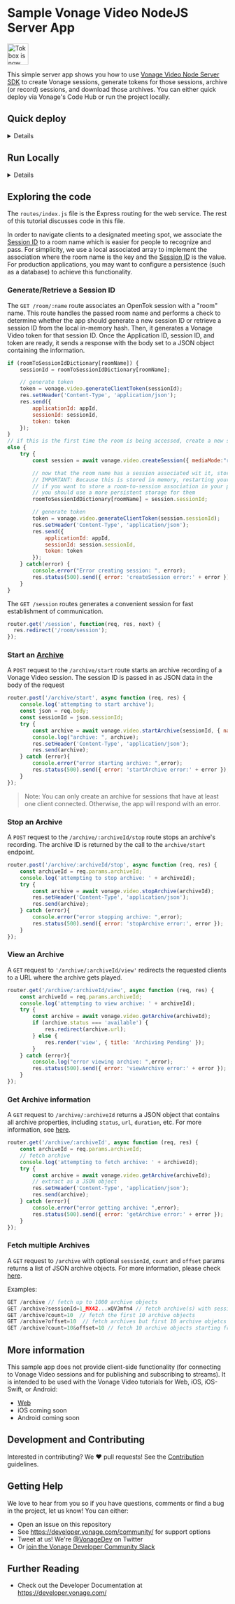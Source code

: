 # Sample Vonage Video NodeJS Server App

<img src="https://assets.tokbox.com/img/vonage/Vonage_VideoAPI_black.svg" height="48px" alt="Tokbox is now known as Vonage" />

This simple server app shows you how to use [Vonage Video Node Server SDK](https://developer.vonage.com/video/server-sdks/node) to create Vonage sessions, generate tokens for those sessions, archive (or record) sessions, and download those archives. You can either quick deploy via Vonage's Code Hub or run the project locally.

## Quick deploy

<details>

### Vonage Code Hub

While this code can be run locally or on your own server, this code is also available as a project on Vonage's [Code Hub](https://developer.vonage.com/en/cloud-runtime/1dc909c1-e04c-4cab-92d8-8866fa97a953_vonage-video-learning-server-node-js). From there you can deploy directly to your Vonage account with almost all of the settings pre-configured for you, including a publically accessible web address you can use with front-end projects.

You can either deploy the code as-is by clicking on "Deploy Code", or if you would like to make edits to the source code you can click "Get Code" to be dropped into an editor. You can then customize the sample application and deploy to Code Hub.

If you choose "Get Code" once the workspace opens you can start debugging the project by running this command in the "Terminal":

```
vcr debug
```

The terminal will give you a debug URL which you can use while you are interating over your code. Once you are ready to deploy, run this command:

```
vcr deploy
```

View the [deploying guide](https://developer.vonage.com/vcr/guides/deploying) to learn more about deploying on Vonage Cloud Runtime with powers Code Hub.

</details>

## Run Locally 

<details>

- [Node.js](https://nodejs.org/)

## Installing & Running on localhost

  1. Clone the app by running the command

		  git clone git@github.com:Vonage-Community/sample-video-node-learning_server.git

  2. `cd` to the root directory.
  3. Run `npm install` command to fetch and install all npm dependencies.
  4. Next, rename the `.envcopy` file located at the root directory to `.env`, and enter in your Vonage App ID and Private Key as indicated:

      ```
        # enter your Vonage Application ID after the '=' sign below
        API_APPLICATION_ID=your_application_id
        
        # enter your Vonage Private Key as a string or path to the file after the '=' sign below
        PRIVATE_KEY=your_private_key
        
        # OR enter your Vonage Private Key as a base64-encoded value ( Linux: cat private.key | base64 -w 0 Mac: cat private.key | base64 -b 0 ) after the '=' sign below
        PRIVATE_KEY64=your_private_key64

        # If using the SIP integration, enter in your Vonage API Key
        VCR_API_ACCOUNT_ID=your_vonage_account_key

        # If using the SIP integration, enter in your Vonage API Secret
        VCR_API_ACCOUNT_SECRET=your_vonage_account_secret

        # If using the SIP integration, enter a phone number linked to the Application ID above
        CONFERENCE_NUMBER=number_linked_to_API_APPLICATION_ID
      ```
    
  4. Run `npm start` to start the app.
  5. Visit the URL <http://localhost:3000/session> in your browser. You should see a JSON response containing the Vonage Application ID, session Id, and token.

  </details>

## Exploring the code 

The `routes/index.js` file is the Express routing for the web service. The rest of this tutorial
discusses code in this file.

In order to navigate clients to a designated meeting spot, we associate the [Session ID](https://developer.vonage.com/video/overview#sessions) to a room name which is easier for people to recognize and pass. For simplicity, we use a local associated array to implement the association where the room name is the key and the [Session ID](https://developer.vonage.com/video/overview#sessions) is the value. For production applications, you may want to configure a persistence (such as a database) to achieve this functionality.

### Generate/Retrieve a Session ID

The `GET /room/:name` route associates an OpenTok session with a "room" name. This route handles the passed room name and performs a check to determine whether the app should generate a new session ID or retrieve a session ID from the local in-memory hash. Then, it generates a Vonage Video token for that session ID. Once the Application ID, session ID, and token are ready, it sends a response with the body set to a JSON object containing the information.

```javascript
if (roomToSessionIdDictionary[roomName]) {
    sessionId = roomToSessionIdDictionary[roomName];

    // generate token
    token = vonage.video.generateClientToken(sessionId);
    res.setHeader('Content-Type', 'application/json');
    res.send({
        applicationId: appId,
        sessionId: sessionId,
        token: token
    });
}
// if this is the first time the room is being accessed, create a new session ID
else {
    try {
        const session = await vonage.video.createSession({ mediaMode:"routed" });

        // now that the room name has a session associated wit it, store it in memory
        // IMPORTANT: Because this is stored in memory, restarting your server will reset these values
        // if you want to store a room-to-session association in your production application
        // you should use a more persistent storage for them
        roomToSessionIdDictionary[roomName] = session.sessionId;

        // generate token
        token = vonage.video.generateClientToken(session.sessionId);
        res.setHeader('Content-Type', 'application/json');
        res.send({
            applicationId: appId,
            sessionId: session.sessionId,
            token: token
        });
    } catch(error) {
        console.error("Error creating session: ", error);
        res.status(500).send({ error: 'createSession error:' + error });
    }
}
```

The `GET /session` routes generates a convenient session for fast establishment of communication.

```javascript
router.get('/session', function(req, res, next) { 
  res.redirect('/room/session'); 
}); 
```

### Start an [Archive](https://developer.vonage.com/video/guides/archiving/overview)

A `POST` request to the `/archive/start` route starts an archive recording of a Vonage Video session.
The session ID is passed in as JSON data in the body of the request

```javascript
router.post('/archive/start', async function (req, res) {
    console.log('attempting to start archive');
    const json = req.body;
    const sessionId = json.sessionId;
    try {
        const archive = await vonage.video.startArchive(sessionId, { name: findRoomFromSessionId(sessionId) });
        console.log("archive: ", archive);
        res.setHeader('Content-Type', 'application/json');
        res.send(archive);
    } catch (error){
        console.error("error starting archive: ",error);
        res.status(500).send({ error: 'startArchive error:' + error });
    }
});
```

> Note: You can only create an archive for sessions that have at least one client connected. Otherwise,
the app will respond with an error.

### Stop an Archive

A `POST` request to the `/archive/:archiveId/stop` route stops an archive's recording.
The archive ID is returned by the call to the `archive/start` endpoint.

```javascript
router.post('/archive/:archiveId/stop', async function (req, res) {
    const archiveId = req.params.archiveId;
    console.log('attempting to stop archive: ' + archiveId);
    try {
        const archive = await vonage.video.stopArchive(archiveId);
        res.setHeader('Content-Type', 'application/json');
        res.send(archive);
    } catch (error){
        console.error("error stopping archive: ",error);
        res.status(500).send({ error: 'stopArchive error:', error });
    }
});
```

### View an Archive

A `GET` request to `'/archive/:archiveId/view'` redirects the requested clients to
a URL where the archive gets played.

```javascript
router.get('/archive/:archiveId/view', async function (req, res) {
    const archiveId = req.params.archiveId;
    console.log('attempting to view archive: ' + archiveId);
    try {
        const archive = await vonage.video.getArchive(archiveId);
        if (archive.status === 'available') {
            res.redirect(archive.url);
        } else {
            res.render('view', { title: 'Archiving Pending' });
        }
    } catch (error){
        console.log("error viewing archive: ",error);
        res.status(500).send({ error: 'viewArchive error:' + error });
    }
});
``` 

### Get Archive information

A `GET` request to `/archive/:archiveId` returns a JSON object that contains all archive properties, including `status`, `url`, `duration`, etc. For more information, see [here](https://developer.vonage.com/video/guides/archiving/overview).

```javascript
router.get('/archive/:archiveId', async function (req, res) {
    const archiveId = req.params.archiveId;
    // fetch archive
    console.log('attempting to fetch archive: ' + archiveId);
    try {
        const archive = await vonage.video.getArchive(archiveId);
        // extract as a JSON object
        res.setHeader('Content-Type', 'application/json');
        res.send(archive);
    } catch (error){
        console.error("error getting archive: ",error);
        res.status(500).send({ error: 'getArchive error:' + error });
    }
});
```

### Fetch multiple Archives

A `GET` request to `/archive` with optional `sessionId`, `count` and `offset` params returns a list of JSON archive objects. For more information, please check [here](https://developer.vonage.com/video/guides/archiving/overview).

Examples:
```javascript
GET /archive // fetch up to 1000 archive objects
GET /archive?sessionId=1_MX42...xQVJmfn4 // fetch archive(s) with session ID
GET /archive?count=10  // fetch the first 10 archive objects
GET /archive?offset=10  // fetch archives but first 10 archive objetcs
GET /archive?count=10&offset=10 // fetch 10 archive objects starting from 11th
```

## More information

This sample app does not provide client-side functionality
(for connecting to Vonage Video sessions and for publishing and subscribing to streams).
It is intended to be used with the Vonage Video tutorials for Web, iOS, iOS-Swift, or Android:

* [Web](https://developer.vonage.com/video/client-sdks/web)
* iOS coming soon
* Android coming soon

## Development and Contributing

Interested in contributing? We :heart: pull requests! See the [Contribution](CONTRIBUTING.md) guidelines.

## Getting Help

We love to hear from you so if you have questions, comments or find a bug in the project, let us know! You can either:

- Open an issue on this repository
- See <https://developer.vonage.com/community/> for support options
- Tweet at us! We're [@VonageDev](https://twitter.com/VonageDev) on Twitter
- Or [join the Vonage Developer Community Slack](https://developer.vonage.com/community/slack)

## Further Reading

- Check out the Developer Documentation at <https://developer.vonage.com/>
